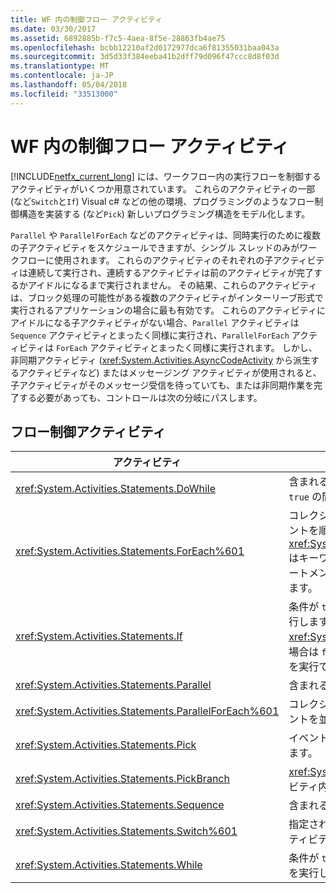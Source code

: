 ```yaml
---
title: WF 内の制御フロー アクティビティ
ms.date: 03/30/2017
ms.assetid: 6892885b-f7c5-4aea-8f5e-28863fb4ae75
ms.openlocfilehash: bcbb12210af2d0172977dca6f81355031baa043a
ms.sourcegitcommit: 3d5d33f384eeba41b2dff79d096f47ccc8d8f03d
ms.translationtype: MT
ms.contentlocale: ja-JP
ms.lasthandoff: 05/04/2018
ms.locfileid: "33513000"
---
```

# <a name="control-flow-activities-in-wf"></a>WF 内の制御フロー アクティビティ
[!INCLUDE[netfx_current_long](../../../includes/netfx-current-long-md.md)] には、ワークフロー内の実行フローを制御するアクティビティがいくつか用意されています。 これらのアクティビティの一部 (など`Switch`と`If`) Visual c# などの他の環境、プログラミングのようなフロー制御構造を実装する (など`Pick`) 新しいプログラミング構造をモデル化します。  
  
 `Parallel` や `ParallelForEach` などのアクティビティは、同時実行のために複数の子アクティビティをスケジュールできますが、シングル スレッドのみがワークフローに使用されます。 これらのアクティビティのそれぞれの子アクティビティは連続して実行され、連続するアクティビティは前のアクティビティが完了するかアイドルになるまで実行されません。 その結果、これらのアクティビティは、ブロック処理の可能性がある複数のアクティビティがインターリーブ形式で実行されるアプリケーションの場合に最も有効です。 これらのアクティビティにアイドルになる子アクティビティがない場合、`Parallel` アクティビティは `Sequence` アクティビティとまったく同様に実行され、`ParallelForEach` アクティビティは `ForEach` アクティビティとまったく同様に実行されます。 しかし、非同期アクティビティ (<xref:System.Activities.AsyncCodeActivity> から派生するアクティビティなど) またはメッセージング アクティビティが使用されると、子アクティビティがそのメッセージ受信を待っていても、または非同期作業を完了する必要があっても、コントロールは次の分岐にパスします。  
  
## <a name="flow-control-activities"></a>フロー制御アクティビティ  
  
|アクティビティ|説明|  
|--------------|-----------------|  
|<xref:System.Activities.Statements.DoWhile>|含まれるアクティビティを 1 回実行し、条件が `true` の間はその実行を続行します。|  
|<xref:System.Activities.Statements.ForEach%601>|コレクション内の要素ごとに埋め込みステートメントを順番に実行します。 <xref:System.Activities.Statements.ForEach%601> はキーワード `foreach` と似ていますが、言語ステートメントではなくアクティビティとして実装されます。|  
|<xref:System.Activities.Statements.If>|条件が `true` の場合は含まれるアクティビティを実行します。条件が <xref:System.Activities.Statements.If.Else%2A> の場合は `false` プロパティに含まれるアクティビティを実行できます。|  
|<xref:System.Activities.Statements.Parallel>|含まれるアクティビティを並列実行します。|  
|<xref:System.Activities.Statements.ParallelForEach%601>|コレクション内の要素ごとに埋め込みステートメントを並行実行します。|  
|<xref:System.Activities.Statements.Pick>|イベント ベースの制御フロー モデリングを提供します。|  
|<xref:System.Activities.Statements.PickBranch>|<xref:System.Activities.Statements.Pick> アクティビティ内の実行パスを表します。|  
|<xref:System.Activities.Statements.Sequence>|含まれるアクティビティを連続実行します。|  
|<xref:System.Activities.Statements.Switch%601>|指定された式の値に基づいて、実行する複数のアクティビティから 1 つを選択します。|  
|<xref:System.Activities.Statements.While>|条件が `true` である間は、含まれるアクティビティを実行します。|
